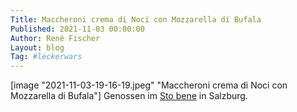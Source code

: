 ```yaml
---
Title: Maccheroni crema di Noci con Mozzarella di Bufala
Published: 2021-11-03 00:00:00
Author: René Fischer
Layout: blog
Tag: #leckerwars
---
```


[image "2021-11-03-19-16-19.jpeg" "Maccheroni crema di Noci con Mozzarella di Bufala"]
Genossen im [Sto bene](https://g.page/sto-bene-salzburg) in Salzburg.